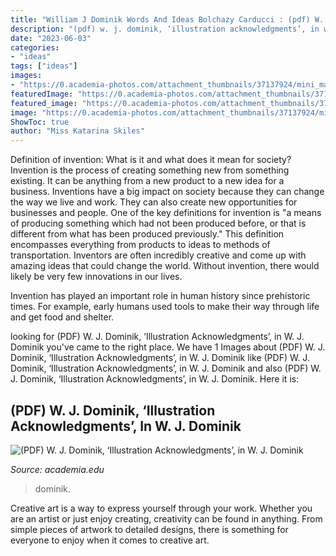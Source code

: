 ```yaml
---
title: "William J Dominik Words And Ideas Bolchazy Carducci : (pdf) W. J. Dominik, ‘illustration Acknowledgments’, In W. J. Dominik"
description: "(pdf) w. j. dominik, ‘illustration acknowledgments’, in w. j. dominik"
date: "2023-06-03"
categories:
- "ideas"
tags: ["ideas"]
images:
- "https://0.academia-photos.com/attachment_thumbnails/37137924/mini_magick20190304-1285-2cavgt.png?1551762817"
featuredImage: "https://0.academia-photos.com/attachment_thumbnails/37137924/mini_magick20190304-1285-2cavgt.png?1551762817"
featured_image: "https://0.academia-photos.com/attachment_thumbnails/37137924/mini_magick20190304-1285-2cavgt.png?1551762817"
image: "https://0.academia-photos.com/attachment_thumbnails/37137924/mini_magick20190304-1285-2cavgt.png?1551762817"
ShowToc: true
author: "Miss Katarina Skiles"
---
```



Definition of invention: What is it and what does it mean for society?
Invention is the process of creating something new from something existing. It can be anything from a new product to a new idea for a business. Inventions have a big impact on society because they can change the way we live and work. They can also create new opportunities for businesses and people.
One of the key definitions for invention is "a means of producing something which had not been produced before, or that is different from what has been produced previously." This definition encompasses everything from products to ideas to methods of transportation. Inventors are often incredibly creative and come up with amazing ideas that could change the world. Without invention, there would likely be very few innovations in our lives.

Invention has played an important role in human history since prehistoric times. For example, early humans used tools to make their way through life and get food and shelter.

	

		
looking for (PDF) W. J. Dominik, ‘Illustration Acknowledgments’, in W. J. Dominik you've came to the right place. We have 1 Images about (PDF) W. J. Dominik, ‘Illustration Acknowledgments’, in W. J. Dominik like (PDF) W. J. Dominik, ‘Illustration Acknowledgments’, in W. J. Dominik and also (PDF) W. J. Dominik, ‘Illustration Acknowledgments’, in W. J. Dominik. Here it is:
		
    
## (PDF) W. J. Dominik, ‘Illustration Acknowledgments’, In W. J. Dominik

<img loading=lazy src="https://0.academia-photos.com/attachment_thumbnails/37137924/mini_magick20190304-1285-2cavgt.png?1551762817" onerror="this.onerror=null;this.src='https://tse1.mm.bing.net/th?id=OIP.dBicIvN6fQ_PbSdcmliK_QAAAA&amp;pid=15.1';" alt="(PDF) W. J. Dominik, ‘Illustration Acknowledgments’, in W. J. Dominik">

_Source: academia.edu_

>dominik. 

	

Creative art is a way to express yourself through your work. Whether you are an artist or just enjoy creating, creativity can be found in anything. From simple pieces of artwork to detailed designs, there is something for everyone to enjoy when it comes to creative art.

